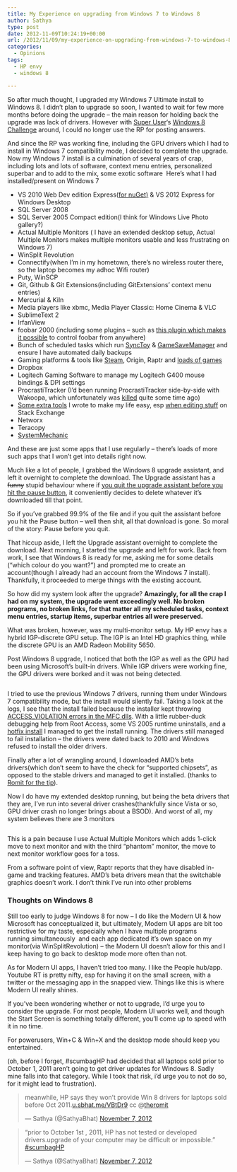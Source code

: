 ```yaml
---
title: My Experience on upgrading from Windows 7 to Windows 8
author: Sathya
type: post
date: 2012-11-09T10:24:19+00:00
url: /2012/11/09/my-experience-on-upgrading-from-windows-7-to-windows-8/
categories:
  - Opinions
tags:
  - HP envy
  - windows 8

---
```

So after much thought, I upgraded my Windows 7 Ultimate install to Windows 8. I didn&#8217;t plan to upgrade so soon, I wanted to wait for few more months before doing the upgrade &#8211; the main reason for holding back the upgrade was lack of drivers. However with <a href="https://superuser.com" target="_blank">Super User</a>&#8216;s [Windows 8 Challenge][1] around, I could no longer use the RP for posting answers.

And since the RP was working fine, including the GPU drivers which I had to install in Windows 7 compatibility mode, I decided to complete the upgrade. Now my Windows 7 install is a culmination of several years of crap, including lots and lots of software, context menu entries, personalized superbar and to add to the mix, some exotic software  Here&#8217;s what I had installed/present on Windows 7

<!--more-->

  * VS 2010 Web Dev edition Express(<a href="https://stackoverflow.com/q/4566908/92837" target="_blank">for nuGet)</a> & VS 2012 Express for Windows Desktop
  * SQL Server 2008
  * SQL Server 2005 Compact edition(I think for Windows Live Photo gallery?)
  * Actual Multiple Monitors ( I have an extended desktop setup, Actual Multiple Monitors makes multiple monitors usable and less frustrating on Windows 7)
  * WinSplit Revolution
  * Connectify(when I&#8217;m in my hometown, there&#8217;s no wireless router there, so the laptop becomes my adhoc Wifi router)
  * Puty, WinSCP
  * Git, Github & Git Extensions(including GitExtensions&#8217; context menu entries)
  * Mercurial & Kiln
  * Media players like xbmc, Media Player Classic: Home Cinema & VLC
  * SublimeText 2
  * IrfanView
  * foobar 2000 (including some plugins &#8211; such as <a href="https://techie-buzz.com/how-to/convert-your-iphoneipod-touch-or-any-wifi-enabled-gadget-to-foobar2000-remote.html" target="_blank">this plugin which makes it possible</a> to control foobar from anywhere)
  * Bunch of scheduled tasks which run <a href="https://www.microsoft.com/en-in/download/details.aspx?id=15155" target="_blank">SyncToy</a> & <a href="https://www.gamesave-manager.com/" target="_blank">GameSaveManager</a> and ensure I have automated daily backups
  * Gaming platforms & tools like <a title="Steam Profile" href="https://steamcommunity.com/id/sathyabhat" target="_blank">Steam</a>, Origin, Raptr and <a href="https://raptr.com/sathyabhat/games" target="_blank">loads of games</a>
  * Dropbox
  * Logitech Gaming Software to manage my Logitech G400 mouse bindings & DPI settings
  * ProcrastiTracker (I&#8217;d been running ProcrastiTracker side-by-side with Wakoopa, which unfortunately was <a href="https://sathyasays.com/2012/07/05/wakoopa-officially-shutdown-grab-your-data-now/" target="_blank">killed</a> quite some time ago)
  * <a href="https://sathyabh.at/2010/02/25/take-a-screenshot-of-your-desktop-and-upload-to-imageshack-easily/" target="_blank">Some extra tools</a> I wrote to make my life easy, esp <a href="https://github.com/SathyaBhat/StackEd" target="_blank">when editing stuff</a> on Stack Exchange
  * Networx
  * Teracopy
  * <a title="System Mechanic Review" href="https://techie-buzz.com/reviews/system-mechanic-10-8-review.html" target="_blank">SystemMechanic</a>

And these are just some apps that I use regularly &#8211; there&#8217;s loads of more such apps that I won&#8217;t get into details right now.

Much like a lot of people, I grabbed the Windows 8 upgrade assistant, and left it overnight to complete the download. The Upgrade assistant has a <s>funny</s> stupid behaviour where if <a href="https://superuser.com/q/495537/4377" target="_blank">you quit the upgrade assistant before you hit the pause button</a>, it conveniently decides to delete whatever it&#8217;s downloaded till that point.

So if you&#8217;ve grabbed 99.9% of the file and if you quit the assistant before you hit the Pause button &#8211; well then shit, all that download is gone. So moral of the story: Pause before you quit.

That hiccup aside, I left the Upgrade assistant overnight to complete the download. Next morning, I started the upgrade and left for work. Back from work, I see that Windows 8 is ready for me, asking me for some details (&#8220;which colour do you want?&#8221;) and prompted me to create an account(though I already had an account from the Windows 7 install). Thankfully, it proceeded to merge things with the existing account.

So how did my system look after the upgrade? **Amazingly, for all the crap I had on my system, the upgrade went exceedingly well. No broken programs, no broken links, for that matter all my scheduled tasks, context menu entries, startup items, superbar entries all were preserved.**

What was broken, however, was my multi-monitor setup. My HP envy has a hybrid IGP-discrete GPU setup. The IGP is an Intel HD graphics thing, while the discrete GPU is an AMD Radeon Mobility 5650.

Post Windows 8 upgrade, I noticed that both the IGP as well as the GPU had been using Microsoft&#8217;s built-in drivers. While IGP drivers were working fine, the GPU drivers were borked and it was not being detected.

[<img class="aligncenter" src="https://i.stack.imgur.com/jiQdJ.png" alt=""   />][2]

I tried to use the previous Windows 7 drivers, running them under Windows 7 compatibility mode, but the install would silently fail. Taking a look at the logs, I see that the install failed because the installer kept throwing <a href="https://chat.stackexchange.com/transcript/118?m=6771791#6771791" target="_blank">ACCESS_VIOLATION errors in the MFC dlls</a>. With a little rubber-duck debugging help from Root Access, some VS 2005 runtime uninstalls, and a <a href="https://archive.msdn.microsoft.com/KB961894/Release/ProjectReleases.aspx?ReleaseId=2067" target="_blank">hotfix install</a> I managed to get the install running. The drivers still managed to fail installation &#8211; the drivers were dated back to 2010 and Windows refused to install the older drivers.

Finally after a lot of wrangling around, I downloaded AMD&#8217;s beta drivers(which don&#8217;t seem to have the check for &#8220;supported chipsets&#8221;, as opposed to the stable drivers and managed to get it installed. (thanks to <a href="https://twitter.com/TheRomit/status/265496483422429184" target="_blank">Romit for the tip</a>).

Now I do have my extended desktop running, but being the beta drivers that they are, I&#8217;ve run into several driver crashes(thankfully since Vista or so, GPU driver crash no longer brings about a BSOD). And worst of all, my system believes there are 3 monitors

[<img class="alignnone" src="https://i.stack.imgur.com/OVi9F.png" alt=""   />][3]

This is a pain because I use Actual Multiple Monitors which adds 1-click move to next monitor and with the third &#8220;phantom&#8221; monitor, the move to next monitor workflow goes for a toss.

From a software point of view, Raptr reports that they have disabled in-game and tracking features. AMD&#8217;s beta drivers mean that the switchable graphics doesn&#8217;t work. I don&#8217;t think I&#8217;ve run into other problems

### Thoughts on Windows 8

Still too early to judge Windows 8 for now &#8211; I do like the Modern UI & how Microsoft has conceptualized it, but ultimately, Modern UI apps are bit too restrictive for my taste, especially when I have multiple programs running simultaneously  and each app dedicated it&#8217;s own space on my monitor(via WinSplitRevolution) &#8211; the Modern UI doesn&#8217;t allow for this and I keep having to go back to desktop mode more often than not.

As for Modern UI apps, I haven&#8217;t tried too many. I like the People hub/app. Youtube RT is pretty nifty, esp for having it on the small screen, with a twitter or the messaging app in the snapped view. Things like this is where Modern UI really shines.

If you&#8217;ve been wondering whether or not to upgrade, I&#8217;d urge you to consider the upgrade. For most people, Modern UI works well, and though the Start Screen is something totally different, you&#8217;ll come up to speed with it in no time.

For powerusers, Win+C & Win+X and the desktop mode should keep you entertained.

(oh, before I forget, #scumbagHP had decided that all laptops sold prior to October 1, 2011 aren&#8217;t going to get driver updates for Windows 8. Sadly mine falls into that category. While I took that risk, i&#8217;d urge you to not do so, for it might lead to frustration).

<blockquote class="twitter-tweet">
  <p>
    meanwhile, HP says they won&#8217;t provide Win 8 drivers for laptops sold before Oct 2011.<a href="https://t.co/ixlSruf6" title="https://u.sbhat.me/VBtDr9">u.sbhat.me/VBtDr9</a> cc @<a href="https://twitter.com/theromit">theromit</a>
  </p>
  
  <p>
    &mdash; Sathya (@SathyaBhat) <a href="https://twitter.com/SathyaBhat/status/266067355786944514" data-datetime="2012-11-07T06:39:35+00:00">November 7, 2012</a>
  </p>
</blockquote>



<blockquote class="twitter-tweet">
  <p>
    &#8220;prior to October 1st , 2011, HP has not tested or developed drivers.upgrade of your computer may be difficult or impossible.&#8221; <a href="https://twitter.com/search/%23scumbagHP">#scumbagHP</a>
  </p>
  
  <p>
    &mdash; Sathya (@SathyaBhat) <a href="https://twitter.com/SathyaBhat/status/266068268274548736" data-datetime="2012-11-07T06:43:13+00:00">November 7, 2012</a>
  </p>
</blockquote>

 [1]: https://win8challenge.com/
 [2]: https://i.stack.imgur.com/jiQdJ.png
 [3]: https://i.stack.imgur.com/OVi9F.png
